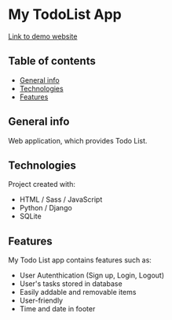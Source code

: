 # My TodoList App

[Link to demo website](
http://awesome-todo-list.herokuapp.com/
)

## Table of contents
* [General info](#general-info)
* [Technologies](#technologies)
* [Features](#features)

## General info
Web application, which provides Todo List.
	
## Technologies
Project created with:
* HTML / Sass / JavaScript
* Python / Django
* SQLite

## Features
My Todo List app contains features such as:
* User Autenthication (Sign up, Login, Logout)
* User's tasks stored in database 
* Easily addable and removable items
* User-friendly
* Time and date in footer
